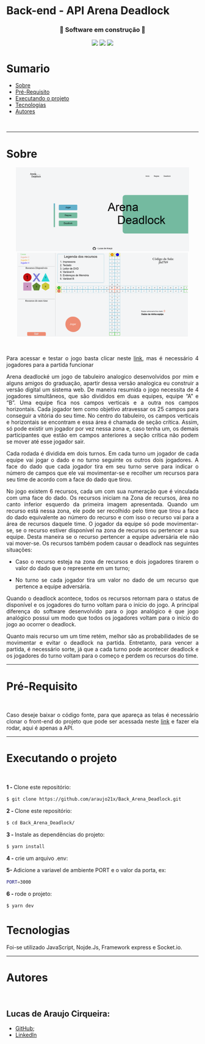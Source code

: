 # Back-end - API Arena Deadlock

<h3 align="center">🚧 Software em construção 🚧</h3>
<p align="center">
   
  <img width="auto" height="23em" src="https://img.shields.io/badge/JavaScript-323330?style=flat&logo=javascript&logoColor=F7DF1E" >
  <img width="auto" height="23em" src="https://img.shields.io/badge/Node.js-323330?style=flat&logo=Node.js&logoColor=white">
  <img width="auto" height="23em" src="https://img.shields.io/badge/Express.js-323330?style=flate">
  
</p>

# Sumario 
* [Sobre](#sobre)
* [Pré-Requisito](#pré-requisito)
* [Executando o projeto](#executando-o-projeto)
* [Tecnologias](#tecnologias)
* [Autores](#autores)

<br> 

___
# Sobre

<p align="center">

  <img width="auto" height="220em" src="https://raw.githubusercontent.com/araujo21x/Front_Arena_Deadlock/main/img/GitHubImgReadme/arenaDeadlock01.png">
  <img width="auto" height="220em" src="https://raw.githubusercontent.com/araujo21x/Front_Arena_Deadlock/main/img/GitHubImgReadme/arenaDeadlock02.png">
</p>
<br> 
<p align="justify">Para acessar e testar o jogo basta clicar neste <a href="https://front-arena-deadlock.vercel.app/" target="_blank">link</a>, mas é necessário 4 jogadores para a partida funcionar </p>

<p align="justify">Arena deadlocké um jogo de tabuleiro analogico desenvolvidos por mim e alguns amigos do graduação, apartir dessa versão analogica eu construir a versão digital um sistema web. De maneira resumida o jogo necessita de 4 jogadores simultâneos, que são divididos em duas equipes, equipe “A” e “B”. Uma equipe fica nos campos verticais e a outra nos campos horizontais. Cada jogador tem como objetivo atravessar os 25 campos para conseguir a vitória do seu time. No centro do tabuleiro, os campos verticais e horizontais se encontram e essa área é chamada de seção crítica. Assim, só pode existir um jogador por vez nessa zona e, caso tenha um, os demais participantes que estão em campos anteriores a seção crítica não podem se mover até esse jogador sair.</p>

<p align="justify">Cada rodada é dividida em dois turnos. Em cada turno um jogador de cada equipe vai jogar o dado e no turno seguinte os outros dois jogadores. A face do dado que cada jogador tira em seu turno serve para indicar o número de campos que ele vai movimentar-se e recolher um recursos para seu time de acordo com a face do dado que tirou.</p>

<p align="justify">No jogo existem 6 recursos, cada um com sua numeração que é vinculada com uma face do dado. Os recursos iniciam na Zona de recursos, área no canto inferior esquerdo da primeira imagem apresentada. Quando um recurso está nessa zona, ele pode ser recolhido pelo time que tirou a face do dado equivalente ao número do recurso e com isso o recurso vai para a área de recursos daquele time. O jogador da equipe só pode movimentar-se, se o recurso estiver disponível na zona de recursos ou pertencer a sua equipe. Desta maneira se o recurso pertencer a equipe adversária ele não vai mover-se. Os recursos também podem causar o deadlock nas seguintes situações:</p>
<ul>
  <li><p align="justify">Caso o recurso esteja na zona de recursos e dois jogadores tirarem o valor do dado que o represente em um turno; </p></li>
  <li><p align="justify">No turno se cada jogador tira um valor no dado de um recurso que pertence a equipe adversária.</p></li>
</ul>
<p align="justify">Quando o deadlock acontece, todos os recursos retornam para o status de disponível e os jogadores do turno voltam para o  início do jogo. A principal diferença do software desenvolvido para o jogo analógico é que jogo analógico possui um modo que todos os jogadores voltam para o início do jogo ao ocorrer o deadlock.</p>
<p align="justify">Quanto mais recurso um um time retém, melhor são as probabilidades de se movimentar e evitar o deadlock na partida. Entretanto, para vencer a partida, é necessário sorte, já que a cada turno pode acontecer deadlock e os jogadores do turno voltam para o começo e perdem os recursos do time.</p>

---
# Pré-Requisito

<br> 

  <p align="justify">Caso deseje baixar o código fonte, para que apareça as telas é necessário clonar o front-end do projeto que pode ser acessada neste <a href="https://github.com/araujo21x/Front_Arena_Deadlock" target="_blank">link</a> e fazer ela rodar, aqui é apenas a API.</p>

---
# Executando o projeto

<br> 

<strong>1 - </strong>  Clone este repositório:

```bash
$ git clone https://github.com/araujo21x/Back_Arena_Deadlock.git
```
<strong>2 - </strong>  Clone este repositório:

```bash
$ cd Back_Arena_Deadlock/
```
<strong>3 - </strong>  Instale as dependências do projeto:
```bash
$ yarn install
```
<strong>4 - </strong>crie um arquivo .env:

<strong>5- </strong>Adicione a variavel de ambiente PORT e o valor da porta, ex:
```bash
PORT=3000
```
<strong>6 - </strong>  rode o projeto:
```bash
$ yarn dev
```
# Tecnologias 

<p align="justify"> Foi-se utilizado JavaScript, Nojde.Js, Framework express e Socket.io.</p>

___
# Autores 

<br> 

## Lucas de Araujo Cirqueira:
* [GitHub](https://github.com/araujo21x);
* [LinkedIn](https://www.linkedin.com/in/lucas-araujo-cirqueira-a1402519b/)
